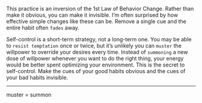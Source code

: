 This practice is an inversion of the 1st Law of Behavior Change.
Rather than make it obvious, you can make it invisible. I’m often
surprised by how effective simple changes like these can be. Remove a
single cue and the entire habit often `fades` away.

Self-control is a short-term strategy, not a long-term one. You may
be able to `resist temptation` once or twice, but it’s unlikely you can
`muster` the willpower to override your desires every time. Instead of
`summoning` a new dose of willpower whenever you want to do the
right thing, your energy would be better spent optimizing your
environment. This is the secret to self-control. Make the cues of your
good habits obvious and the cues of your bad habits invisible.

---
muster = summon